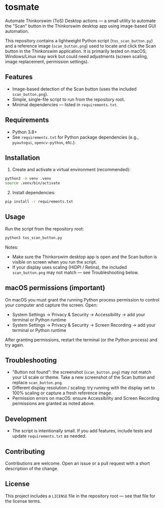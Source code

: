 # tosmate

Automate Thinkorswim (ToS) Desktop actions — a small utility to automate the "Scan" button in the Thinkorswim desktop app using image-based GUI automation.

This repository contains a lightweight Python script (`tos_scan_button.py`) and a reference image (`scan_button.png`) used to locate and click the Scan button in the Thinkorswim application. It is primarily tested on macOS; Windows/Linux may work but could need adjustments (screen scaling, image replacement, permission settings).

## Features

- Image-based detection of the Scan button (uses the included `scan_button.png`).
- Simple, single-file script to run from the repository root.
- Minimal dependencies — listed in `requirements.txt`.

## Requirements

- Python 3.8+
- See `requirements.txt` for Python package dependencies (e.g., `pyautogui`, `opencv-python`, etc.).

## Installation

1. Create and activate a virtual environment (recommended):

```bash
python3 -m venv .venv
source .venv/bin/activate
```

2. Install dependencies:

```bash
pip install -r requirements.txt
```

## Usage

Run the script from the repository root:

```bash
python3 tos_scan_button.py
```

Notes:
- Make sure the Thinkorswim desktop app is open and the Scan button is visible on screen when you run the script.
- If your display uses scaling (HiDPI / Retina), the included `scan_button.png` may not match — see Troubleshooting below.

## macOS permissions (important)

On macOS you must grant the running Python process permission to control your computer and capture the screen. Open:

- System Settings → Privacy & Security → Accessibility → add your terminal or Python runtime
- System Settings → Privacy & Security → Screen Recording → add your terminal or Python runtime

After granting permissions, restart the terminal (or the Python process) and try again.

## Troubleshooting

- "Button not found": the screenshot (`scan_button.png`) may not match your UI scale or theme. Take a new screenshot of the Scan button and replace `scan_button.png`.
- Different display resolution / scaling: try running with the display set to 100% scaling or capture a fresh reference image.
- Permission errors on macOS: ensure Accessibility and Screen Recording permissions are granted as noted above.

## Development

- The script is intentionally small. If you add features, include tests and update `requirements.txt` as needed.

## Contributing

Contributions are welcome. Open an issue or a pull request with a short description of the change.

## License

This project includes a `LICENSE` file in the repository root — see that file for the license terms.
